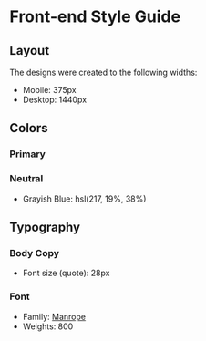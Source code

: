 # Front-end Style Guide

## Layout

The designs were created to the following widths:

- Mobile: 375px
- Desktop: 1440px

## Colors

### Primary

<!-- - Light Cyan: hsl(193, 38%, 86%) -->
<!-- - Neon Green: hsl(150, 100%, 66%) -->

### Neutral

- Grayish Blue: hsl(217, 19%, 38%)
<!-- - Dark Grayish Blue: hsl(217, 19%, 24%) -->
<!-- - Dark Blue: hsl(218, 23%, 16%) -->

## Typography

### Body Copy

- Font size (quote): 28px

### Font

- Family: [Manrope](https://fonts.google.com/specimen/Manrope)
- Weights: 800
